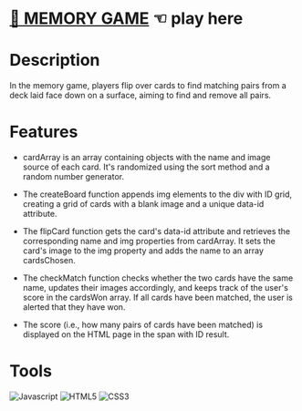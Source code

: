 # [🧠 MEMORY GAME](https://guavalines.github.io/Memory_Game/) ☜ play here

# Description
In the memory game, players flip over cards to find matching pairs from a deck laid face down on a surface, aiming to find and remove all pairs.

# Features
- cardArray is an array containing objects with the name and image source of each card. It's randomized using the sort method and a random number generator.

- The createBoard function appends img elements to the div with ID grid, creating a grid of cards with a blank image and a unique data-id attribute.

- The flipCard function gets the card's data-id attribute and retrieves the corresponding name and img properties from cardArray. It sets the card's image to the img property and adds the name to an array cardsChosen.

- The checkMatch function checks whether the two cards have the same name, updates their images accordingly, and keeps track of the user's score in the cardsWon array. If all cards have been matched, the user is alerted that they have won.

- The score (i.e., how many pairs of cards have been matched) is displayed on the HTML page in the span with ID result.

# Tools

![Javascript](https://img.shields.io/badge/JavaScript-323330?style=for-the-badge&logo=javascript&logoColor=F7DF1E)
![HTML5](https://img.shields.io/badge/HTML5-E34F26?style=for-the-badge&logo=html5&logoColor=white)
![CSS3](https://img.shields.io/badge/CSS3-1572B6?style=for-the-badge&logo=css3&logoColor=white)
